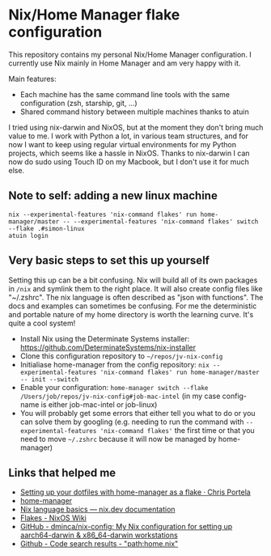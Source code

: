 # Nix/Home Manager flake configuration

This repository contains my personal Nix/Home Manager configuration. I currently use Nix mainly in Home Manager and am very happy with it.

Main features:

- Each machine has the same command line tools with the same configuration (zsh, starship, git, ...)
- Shared command history between multiple machines thanks to atuin

I tried using nix-darwin and NixOS, but at the moment they don't bring much value to me. I work with Python a lot, in various team structures, and for now I want to keep using regular virtual environments for my Python projects, which seems like a hassle in NixOS. Thanks to nix-darwin I can now do sudo using Touch ID on my Macbook, but I don't use it for much else.

## Note to self: adding a new linux machine
```
nix --experimental-features 'nix-command flakes' run home-manager/master -- --experimental-features 'nix-command flakes' switch --flake .#simon-linux
atuin login
```

## Very basic steps to set this up yourself

Setting this up can be a bit confusing. Nix will build all of its own packages in `/nix` and symlink them to the right place. It will also create config files like "~/.zshrc". The nix language is often described as "json with functions". The docs and examples can sometimes be confusing. For me the deterministic and portable nature of my home directory is worth the learning curve. It's quite a cool system!

- Install Nix using the Determinate Systems installer: https://github.com/DeterminateSystems/nix-installer
- Clone this configuration repository to `~/repos/jv-nix-config`
- Initialiase home-manager from the config repository: `nix --experimental-features 'nix-command flakes' run home-manager/master -- init --switch`
- Enable your configuration: `home-manager switch --flake /Users/job/repos/jv-nix-config#job-mac-intel` (in my case config-name is either job-mac-intel or job-linux)
- You will probably get some errors that either tell you what to do or you can solve them by googling (e.g. needing to run the command with  `--experimental-features 'nix-command flakes'` the first time or that you need to move `~/.zshrc` because it will now be managed by home-manager)

## Links that helped me

- [Setting up your dotfiles with home-manager as a flake · Chris Portela](https://www.chrisportela.com/posts/home-manager-flake/)
- [home-manager](https://nix-community.github.io/home-manager/)
- [Nix language basics — nix.dev documentation](https://nix.dev/tutorials/nix-language)
- [Flakes - NixOS Wiki](https://nixos.wiki/wiki/Flakes)
- [GitHub - dminca/nix-config: My Nix configuration for setting up aarch64-darwin & x86\_64-darwin workstations](https://github.com/dminca/nix-config)
- [Github - Code search results - "path:home.nix"](https://github.com/search?q=path%3Ahome.nix&type=code)
